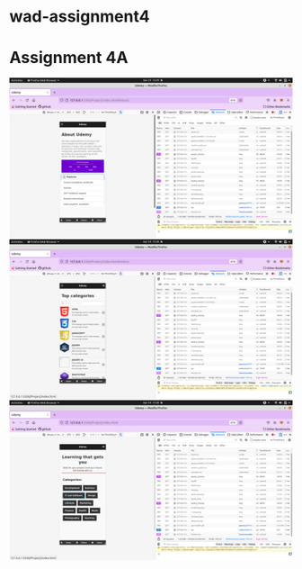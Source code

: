 # wad-assignment4
# Assignment 4A
![1st screenshot](https://github.com/Abhiavati20/wad-assignment4/blob/main/screenshot/Screenshot%20from%202022-04-24%2013-29-55.png)
![1st screenshot](https://github.com/Abhiavati20/wad-assignment4/blob/main/screenshot/Screenshot%20from%202022-04-24%2013-30-03.png)
![1st screenshot](https://github.com/Abhiavati20/wad-assignment4/blob/main/screenshot/Screenshot%20from%202022-04-24%2013-30-08.png)

